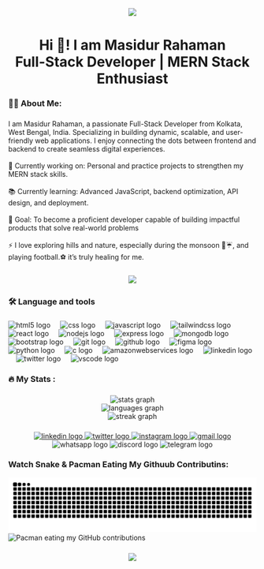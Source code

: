 <div align="center">
  <img height="152" src="https://media.giphy.com/media/M9gbBd9nbDrOTu1Mqx/giphy.gif"  />
</div>

###

<h1 align="center">Hi 👋! I am Masidur Rahaman<br>Full-Stack Developer | MERN Stack Enthusiast</h1>

###

<h3 align="left">👩‍💻  About Me:</h3>

###

<p align="left">I am Masidur Rahaman, a passionate Full-Stack Developer from Kolkata, West Bengal, India. Specializing in building dynamic, scalable, and user-friendly web applications. I enjoy connecting the dots between frontend and backend to create seamless digital experiences.<br><br>🔭 Currently working on: Personal and practice projects to strengthen my MERN stack skills.<br><br>📚 Currently learning: Advanced JavaScript, backend optimization, API design, and deployment.<br><br>🎯 Goal: To become a proficient developer capable of building impactful products that solve real-world problems<br><br>⚡ I love exploring hills and nature, especially during the monsoon 🌿☔, and playing football.⚽  it’s truly healing for me.</p>

###

<div align="center">
  <img height="200" src="https://user-images.githubusercontent.com/55389276/140866485-8fb1c876-9a8f-4d6a-98dc-08c4981eaf70.gif"  />
</div>

###

<h3 align="left">🛠 Language and tools</h3>

###

<div align="left">
  <img src="https://cdn.jsdelivr.net/gh/devicons/devicon/icons/html5/html5-plain-wordmark.svg" height="40" alt="html5 logo"  />
  <img width="12" />
  <img src="https://cdn.jsdelivr.net/gh/devicons/devicon/icons/css3/css3-plain-wordmark.svg" height="40" alt="css logo"  />
  <img width="12" />
  <img src="https://cdn.jsdelivr.net/gh/devicons/devicon/icons/javascript/javascript-original.svg" height="40" alt="javascript logo"  />
  <img width="12" />
  <img src="https://cdn.jsdelivr.net/gh/devicons/devicon/icons/tailwindcss/tailwindcss-original-wordmark.svg" height="40" alt="tailwindcss logo"  />
  <img width="12" />
  <img src="https://cdn.jsdelivr.net/gh/devicons/devicon/icons/react/react-original-wordmark.svg" height="40" alt="react logo"  />
  <img width="12" />
  <img src="https://cdn.jsdelivr.net/gh/devicons/devicon/icons/nodejs/nodejs-plain-wordmark.svg" height="40" alt="nodejs logo"  />
  <img width="12" />
  <img src="https://cdn.jsdelivr.net/gh/devicons/devicon/icons/express/express-original.svg" height="40" alt="express logo"  />
  <img width="12" />
  <img src="https://cdn.jsdelivr.net/gh/devicons/devicon/icons/mongodb/mongodb-plain-wordmark.svg" height="40" alt="mongodb logo"  />
  <img width="12" />
  <img src="https://cdn.jsdelivr.net/gh/devicons/devicon/icons/bootstrap/bootstrap-original-wordmark.svg" height="40" alt="bootstrap logo"  />
  <img width="12" />
  <img src="https://cdn.jsdelivr.net/gh/devicons/devicon/icons/git/git-plain.svg" height="40" alt="git logo"  />
  <img width="12" />
  <img src="https://cdn.jsdelivr.net/gh/devicons/devicon/icons/github/github-original.svg" height="40" alt="github logo"  />
  <img width="12" />
  <img src="https://cdn.jsdelivr.net/gh/devicons/devicon/icons/figma/figma-original.svg" height="40" alt="figma logo"  />
  <img width="12" />
  <img src="https://cdn.jsdelivr.net/gh/devicons/devicon/icons/python/python-original-wordmark.svg" height="40" alt="python logo"  />
  <img width="12" />
  <img src="https://cdn.jsdelivr.net/gh/devicons/devicon/icons/c/c-line.svg" height="40" alt="c logo"  />
  <img width="12" />
  <img src="https://cdn.jsdelivr.net/gh/devicons/devicon/icons/amazonwebservices/amazonwebservices-plain-wordmark.svg" height="40" alt="amazonwebservices logo"  />
  <img width="12" />
  <img src="https://cdn.jsdelivr.net/gh/devicons/devicon/icons/linkedin/linkedin-original.svg" height="40" alt="linkedin logo"  />
  <img width="12" />
  <img src="https://cdn.jsdelivr.net/gh/devicons/devicon/icons/twitter/twitter-original.svg" height="40" alt="twitter logo"  />
  <img width="12" />
  <img src="https://cdn.jsdelivr.net/gh/devicons/devicon/icons/vscode/vscode-original.svg" height="40" alt="vscode logo"  />
</div>

###

<h3 align="left">🔥   My Stats :</h3>

###

<div align="center">
  <img src="https://github-readme-stats.vercel.app/api?username=Masidur-dev&hide_title=false&hide_rank=false&show_icons=true&include_all_commits=true&count_private=true&disable_animations=false&theme=dracula&locale=en&hide_border=false&order=1" height="250" alt="stats graph" /> <br>
  <img src="https://github-readme-stats.vercel.app/api/top-langs?username=Masidur-dev&locale=en&hide_title=false&layout=compact&card_width=320&langs_count=5&theme=dracula&hide_border=false&order=2" height="150" alt="languages graph" /> <br>
  <img src="https://streak-stats.demolab.com?user=Masidur-dev&locale=en&mode=daily&theme=dark&hide_border=false&border_radius=5&order=3" height="220" alt="streak graph"  />
</div>

###

<div align="center">
  <a href="https://www.linkedin.com/in/masidur-dev/" target="_blank">
    <img src="https://raw.githubusercontent.com/maurodesouza/profile-readme-generator/master/src/assets/icons/social/linkedin/default.svg" width="38" height="19" alt="linkedin logo"  />
  </a>
  <a href="https://x.com/MasidurDev" target="_blank">
    <img src="https://raw.githubusercontent.com/maurodesouza/profile-readme-generator/master/src/assets/icons/social/twitter/default.svg" width="38" height="19" alt="twitter logo"  />
  </a>
  <a href="https://www.instagram.com/masud_siuuu/" target="_blank">
    <img src="https://raw.githubusercontent.com/maurodesouza/profile-readme-generator/master/src/assets/icons/social/instagram/default.svg" width="38" height="19" alt="instagram logo"  />
  </a>
  <a href="hello.masidur.dev@gmail.com" target="_blank">
    <img src="https://raw.githubusercontent.com/maurodesouza/profile-readme-generator/master/src/assets/icons/social/gmail/default.svg" width="38" height="19" alt="gmail logo"  />
  </a>
  <img src="https://raw.githubusercontent.com/maurodesouza/profile-readme-generator/master/src/assets/icons/social/whatsapp/default.svg" width="38" height="19" alt="whatsapp logo"  />
  <img src="https://raw.githubusercontent.com/maurodesouza/profile-readme-generator/master/src/assets/icons/social/discord/default.svg" width="38" height="19" alt="discord logo"  />
  <img src="https://raw.githubusercontent.com/maurodesouza/profile-readme-generator/master/src/assets/icons/social/telegram/default.svg" width="38" height="19" alt="telegram logo"  />
</div>

### Watch Snake & Pacman Eating My Githuub Contributins:

<img src="https://raw.githubusercontent.com/Masidur-dev/Masidur-dev/output/snake.svg" alt="Snake animation" />




<picture>
  <source media="(prefers-color-scheme: dark)" srcset="https://raw.githubusercontent.com/Masidur-dev/Masidur-dev/output/pacman-contribution-graph-dark.svg">
  <source media="(prefers-color-scheme: light)" srcset="https://raw.githubusercontent.com/Masidur-dev/Masidur-dev/output/pacman-contribution-graph.svg">
  <img alt="Pacman eating my GitHub contributions" src="https://raw.githubusercontent.com/Masidur-dev/Masidur-dev/output/pacman-contribution-graph.svg">
</picture>

###

<div align="center">
  <img src="https://visitor-badge.laobi.icu/badge?page_id=Masidur-dev.Masidur-dev&"  />
</div>

###














